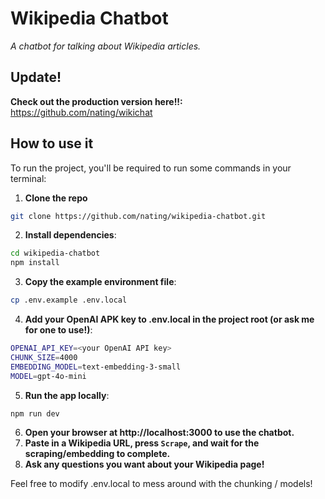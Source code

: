 # Wikipedia Chatbot

*A chatbot for talking about Wikipedia articles.*

## Update!

**Check out the production version here!!:** https://github.com/nating/wikichat

## How to use it

To run the project, you'll be required to run some commands in your terminal:

1. **Clone the repo**
```bash
git clone https://github.com/nating/wikipedia-chatbot.git
```
2. **Install dependencies**:
```bash
cd wikipedia-chatbot
npm install
```
3. **Copy the example environment file**:
```bash
cp .env.example .env.local
```
4. **Add your OpenAI APK key to .env.local in the project root (or ask me for one to use!)**:
```bash
OPENAI_API_KEY=<your OpenAI API key>
CHUNK_SIZE=4000
EMBEDDING_MODEL=text-embedding-3-small
MODEL=gpt-4o-mini
```
5. **Run the app locally**:
```bash
npm run dev
```
6. **Open your browser at http://localhost:3000 to use the chatbot.**
7. **Paste in a Wikipedia URL, press `Scrape`, and wait for the scraping/embedding to complete.**
8. **Ask any questions you want about your Wikipedia page!**

Feel free to modify .env.local to mess around with the chunking / models!
